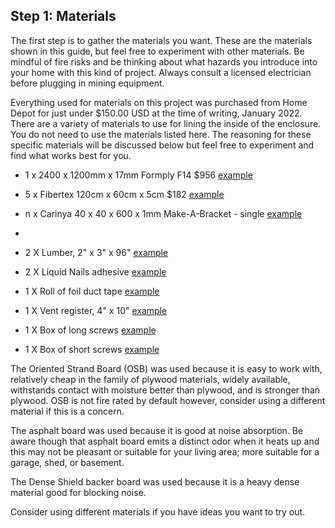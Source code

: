## Step 1: Materials
The first step is to gather the materials you want. These are the materials shown in this guide, but feel free to experiment with other materials. Be mindful of fire risks and be thinking about what hazards you introduce into your home with this kind of project. Always consult a licensed electrician before plugging in mining equipment.  

Everything used for materials on this project was purchased from Home Depot for just under $150.00 USD at the time of writing, January 2022. There are a variety of materials to use for lining the inside of the enclosure. You do not need to use the materials listed here. The reasoning for these specific materials will be discussed below but feel free to experiment and find what works best for you. 

- 1 x 2400 x 1200mm x 17mm Formply F14 $956 [example](https://www.bunnings.com.au/2400-x-1200mm-17mm-formply-f14_p0390072)
- 5 x Fibertex 120cm x 60cm x 5cm $182 [example](https://soundproofwarehouse.com.au/product/fibertex/)

- n x Carinya 40 x 40 x 600 x 1mm Make-A-Bracket - single [example](https://www.bunnings.com.au/carinya-40-x-40-x-600-x-1mm-make-a-bracket-single_p3975793)

- 

- 2 X Lumber, 2" x 3" x 96" [example](https://www.homedepot.com/p/2-in-x-3-in-x-96-in-Select-Kiln-Dried-Whitewood-Stud-845000/100038668)
- 2 X Liquid Nails adhesive [example](https://www.homedepot.com/p/Liquid-Nails-10-oz-Heavy-Duty-Construction-Adhesive-LN-903/100176209)
- 1 X Roll of foil duct tape [example](https://www.homedepot.com/p/Nashua-Tape-2-5-in-x-60-yd-324A-Premium-Foil-HVAC-UL-Listed-Duct-Tape-1542698/100048600)
- 1 X Vent register, 4" x 10" [example](https://www.homedepot.com/p/Everbilt-4-in-x-10-in-2-Way-Steel-Floor-Register-in-White-E150MW-04X10/300539127)
- 1 X Box of long screws [example](https://www.homedepot.com/p/Grip-Rite-9-x-3-in-Philips-Bugle-Head-Coarse-Thread-Sharp-Point-Polymer-Coated-Exterior-Screw-1-lb-Pack-PTN3S1/100115639)
- 1 X Box of short screws [example](https://www.homedepot.com/p/Grip-Rite-8-x-1-1-4-in-Star-Drive-Bugle-Head-Construction-Screw-1-lb-Pack-114GCS1/204982239)

The Oriented Strand Board (OSB) was used because it is easy to work with, relatively cheap in the family of plywood materials, widely available, withstands contact with moisture better than plywood, and is stronger than plywood. OSB is not fire rated by default however, consider using a different material if this is a concern.

The asphalt board was used because it is good at noise absorption. Be aware though that asphalt board emits a distinct odor when it heats up and this may not be pleasant or suitable for your living area; more suitable for a garage, shed, or basement. 

The Dense Shield backer board was used because it is a heavy dense material good for blocking noise.

Consider using different materials if you have ideas you want to try out.
